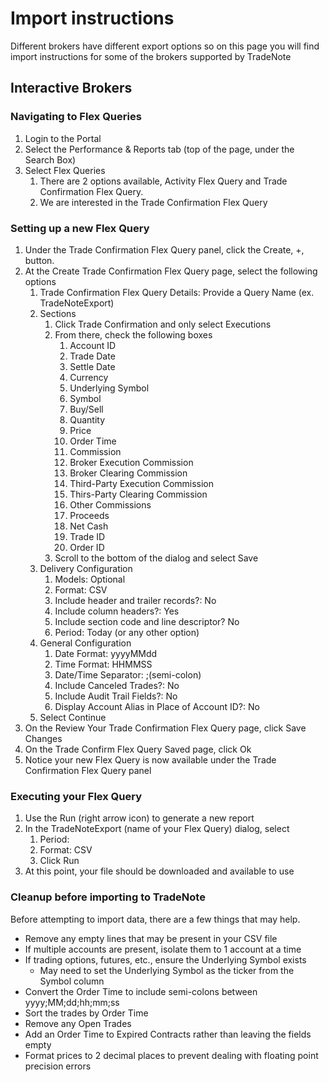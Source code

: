 # Import instructions
Different brokers have different export options so on this page you will find import instructions for some of the brokers supported by TradeNote

## Interactive Brokers
### Navigating to Flex Queries
1. Login to the Portal
2. Select the Performance & Reports tab (top of the page, under the Search Box)
3. Select Flex Queries
    1. There are 2 options available, Activity Flex Query and Trade Confirmation Flex Query.
    2. We are interested in the Trade Confirmation Flex Query

### Setting up a new Flex Query
1. Under the Trade Confirmation Flex Query panel, click the Create, +, button.
2. At the Create Trade Confirmation Flex Query page, select the following options
    1. Trade Confirmation Flex Query Details: Provide a Query Name (ex. TradeNoteExport)
    2. Sections
        1. Click Trade Confirmation and only select Executions
        2. From there, check the following boxes
            1. Account ID
            2. Trade Date
            3. Settle Date
            4. Currency
            5. Underlying Symbol
            6. Symbol
            7. Buy/Sell
            8. Quantity
            9. Price
            10. Order Time
            11. Commission
            12. Broker Execution Commission
            13. Broker Clearing Commission
            14. Third-Party Execution Commission
            15. Thirs-Party Clearing Commission
            16. Other Commissions
            17. Proceeds
            18. Net Cash
            19. Trade ID
            20. Order ID
        3. Scroll to the bottom of the dialog and select Save
    3. Delivery Configuration
        1. Models: Optional
        2. Format: CSV
        3. Include header and trailer records?: No
        4. Include column headers?: Yes
        5. Include section code and line descriptor? No
        6. Period: Today (or any other option)
    4. General Configuration
        1. Date Format: yyyyMMdd
        2. Time Format: HHMMSS
        3. Date/Time Separator: ;(semi-colon)
        4. Include Canceled Trades?: No
        5. Include Audit Trail Fields?: No
        6. Display Account Alias in Place of Account ID?: No
    5. Select Continue
3. On the Review Your Trade Confirmation Flex Query page, click Save Changes
4. On the Trade Confirm Flex Query Saved page, click Ok
5. Notice your new Flex Query is now available under the Trade Confirmation Flex Query panel

### Executing your Flex Query
1. Use the Run (right arrow icon) to generate a new report
2. In the TradeNoteExport (name of your Flex Query) dialog, select
    1. Period: <Your desired date range>
    2. Format: CSV
    3. Click Run
3. At this point, your file should be downloaded and available to use

### Cleanup before importing to TradeNote
Before attempting to import data, there are a few things that may help.
- Remove any empty lines that may be present in your CSV file
- If multiple accounts are present, isolate them to 1 account at a time
- If trading options, futures, etc., ensure the Underlying Symbol exists
    - May need to set the Underlying Symbol as the ticker from the Symbol column
- Convert the Order Time to include semi-colons between yyyy;MM;dd;hh;mm;ss
- Sort the trades by Order Time
- Remove any Open Trades
- Add an Order Time to Expired Contracts rather than leaving the fields empty
- Format prices to 2 decimal places to prevent dealing with floating point precision errors
